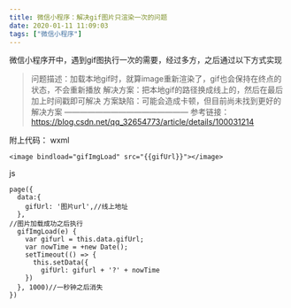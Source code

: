 ```yaml
---
title: 微信小程序：解决gif图片只渲染一次的问题
date: 2020-01-11 11:09:03
tags: ["微信小程序"]
---
```


微信小程序开中，遇到gif图执行一次的需要，经过多方，之后通过以下方式实现
> 问题描述：加载本地gif时，就算image重新渲染了，gif也会保持在终点的状态，不会重新播放
>解决方案：把本地gif的路径换成线上的，然后在最后加上时间戳即可解决
>方案缺陷：可能会造成卡顿，但目前尚未找到更好的解决方案
————————————————
参考链接：https://blog.csdn.net/qq_32654773/article/details/100031214

附上代码：
wxml
```
<image bindload="gifImgLoad" src="{{gifUrl}}"></image>
```
js
```
page({
  data:{
    gifUrl: '图片url',//线上地址
  },
//图片加载成功之后执行
  gifImgLoad(e) {
    var gifurl = this.data.gifUrl;
    var nowTime = +new Date();
    setTimeout(() => {
      this.setData({
        gifUrl: gifurl + '?' + nowTime
    })
  }, 1000)//一秒钟之后消失
})
```